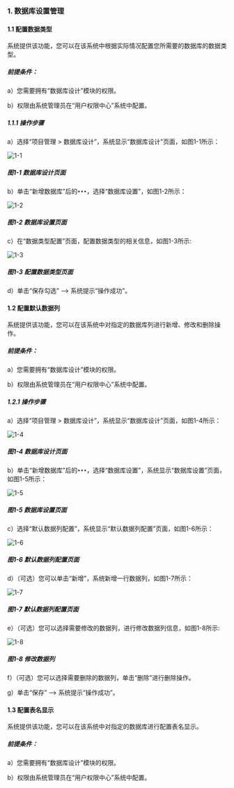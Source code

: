 ### 1. 数据库设置管理

#### 1.1 配置数据类型

系统提供该功能，您可以在该系统中根据实际情况配置您所需要的数据库的数据类型。

##### 前提条件：

a）您需要拥有“数据库设计”模块的权限。

b）权限由系统管理员在“用户权限中心”系统中配置。

##### 1.1.1 操作步骤

a）选择“项目管理 > 数据库设计”，系统显示“数据库设计”页面，如图1-1所示：

![1-1](https://www.feisuanyz.com/fsimage/zc-image/zc_10-01_img.png)

##### 图1-1 数据库设计页面

b）单击“新增数据库”后的` ••• `，选择“数据库设置”，如图1-2所示：

![1-2](https://www.feisuanyz.com/fsimage/zc-image/zc_10-02_img.png)

##### 图1-2 数据库设置页面

c）在“数据类型配置”页面，配置数据类型的相关信息，如图1-3所示:

![1-3](https://www.feisuanyz.com/fsimage/zc-image/zc_10-03_img.png)

##### 图1-3 配置数据类型页面

d）单击“保存勾选” --> 系统提示“操作成功”。

#### 1.2 配置默认数据列

系统提供该功能，您可以在该系统中对指定的数据库列进行新增、修改和删除操作。

##### 前提条件：

a）您需要拥有“数据库设计”模块的权限。

b）权限由系统管理员在“用户权限中心”系统中配置。

##### 1.2.1 操作步骤

a）选择“项目管理 > 数据库设计”，系统显示“数据库设计”页面，如图1-4所示：

![1-4](https://www.feisuanyz.com/fsimage/zc-image/cz_10_1_2_01.png)

##### 图1-4 数据库设计页面

b）单击“新增数据库”后的` ••• `，选择“数据库设置”，系统显示“数据库设置”页面，如图1-5所示：

![1-5](https://www.feisuanyz.com/fsimage/zc-image/cz_10_1_2_02.png)

##### 图1-5 数据库设置页面

c）选择“默认数据列配置”，系统显示“默认数据列配置”页面，如图1-6所示：

![1-6](https://www.feisuanyz.com/fsimage/zc-image/cz_10_1_2_03.png)

##### 图1-6 默认数据列配置页面

d）（可选）您可以单击“新增”，系统新增一行数据列，如图1-7所示：

![1-7](https://www.feisuanyz.com/fsimage/zc-image/cz_10_1_2_04.png)

##### 图1-7 默认数据列配置页面

e）（可选）您可以选择需要修改的数据列，进行修改数据列信息，如图1-8所示:

![1-8](https://www.feisuanyz.com/fsimage/zc-image/cz_10_1_2_05.png)

##### 图1-8 修改数据列

f）（可选）您可以选择需要删除的数据列，单击“删除”进行删除操作。

g）单击“保存” --> 系统提示“操作成功”。

#### 1.3 配置表名显示

系统提供该功能，您可以在该系统中对指定的数据库进行配置表名显示。

##### 前提条件：

a）您需要拥有“数据库设计”模块的权限。

b）权限由系统管理员在“用户权限中心”系统中配置。

